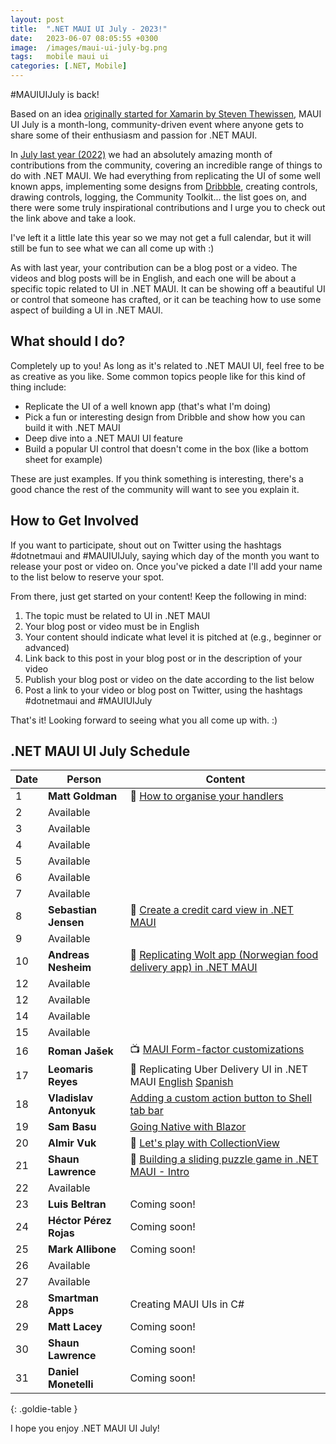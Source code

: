 ```yaml
---
layout: post
title:  ".NET MAUI UI July - 2023!"
date:   2023-06-07 08:05:55 +0300
image:  /images/maui-ui-july-bg.png
tags:   mobile maui ui
categories: [.NET, Mobile]
---
```


#MAUIUIJuly is back!

Based on an idea [originally started for Xamarin by Steven Thewissen](https://thewissen.io/introducing-xamarin-ui-july/), MAUI UI July is a month-long, community-driven event where anyone gets to share some of their enthusiasm and passion for .NET MAUI.

In [July last year (2022)](/posts/maui-ui-july) we had an absolutely amazing month of contributions from the community, covering an incredible range of things to do with .NET MAUI. We had everything from replicating the UI of some well known apps, implementing some designs from [Dribbble](https://dribbble.com), creating controls, drawing controls, logging, the Community Toolkit... the list goes on, and there were some truly inspirational contributions and I urge you to check out the link above and take a look.

I've left it a little late this year so we may not get a full calendar, but it will still be fun to see what we can all come up with :)

As with last year, your contribution can be a blog post or a video. The videos and blog posts will be in English, and each one will be about a specific topic related to UI in .NET MAUI. It can be showing off a beautiful UI or control that someone has crafted, or it can be teaching how to use some aspect of building a UI in .NET MAUI.

## What should I do?
Completely up to you! As long as it's related to .NET MAUI UI, feel free to be as creative as you like. Some common topics people like for this kind of thing include:

* Replicate the UI of a well known app (that's what I'm doing)
* Pick a fun or interesting design from Dribble and show how you can build it with .NET MAUI
* Deep dive into a .NET MAUI UI feature
* Build a popular UI control that doesn't come in the box (like a bottom sheet for example)

These are just examples. If you think something is interesting, there's a good chance the rest of the community will want to see you explain it.


## How to Get Involved
If you want to participate, shout out on Twitter using the hashtags #dotnetmaui and #MAUIUIJuly, saying which day of the month you want to release your post or video on. Once you've picked a date I'll add your name to the list below to reserve your spot.

From there, just get started on your content! Keep the following in mind:

1. The topic must be related to UI in .NET MAUI
2. Your blog post or video must be in English
3. Your content should indicate what level it is pitched at (e.g., beginner or advanced)
4. Link back to this post in your blog post or in the description of your video
5. Publish your blog post or video on the date according to the list below
6. Post a link to your video or blog post on Twitter, using the hashtags #dotnetmaui and #MAUIUIJuly

That's it! Looking forward to seeing what you all come up with. :)

## .NET MAUI UI July Schedule

| Date | Person             | Content                                                                                                       |
| ---- | ------------------ | ------------------------------------------------------------------------------------------------------------- |
| 1    | **Matt Goldman**          |   📰 [How to organise your handlers](/posts/handler-mappings/)                       |
| 2    | Available          |                                                                                                               |
| 3    | Available          |                                                                                                               |
| 4    | Available          |                                                                                                               |
| 5    | Available          |                                                                                                               |
| 6    | Available          |                                                                                                               |
| 7    | Available          |                                                                                                               |
| 8    | **Sebastian Jensen**          | 📰 [Create a credit card view in .NET MAUI](https://medium.com/@tsjdevapps/create-a-credit-card-view-in-net-maui-df74c20f11e0)                                                                                                              |
| 9    | Available          |                                                                                                               |
| 10   | **Andreas Nesheim**          |     📰 [Replicating Wolt app (Norwegian food delivery app) in .NET MAUI](https://www.andreasnesheim.no/maui-ui-july-2023-replicating-wolt-app/)                                                                                                          |
| 12   | Available          |                                                                                                               |
| 12   | Available          |                                                                                                               |
| 14   | Available          |                                                                                                               |
| 15   | Available          |                                                                                                               |
| 16   | **Roman Jašek**          |     📺 [MAUI Form-factor customizations](https://www.youtube.com/watch?v=YdjOx6SmKco)                                                                                                          |
| 17   | **Leomaris Reyes**          | 📰 Replicating Uber Delivery UI in .NET MAUI [English](https://askxammy.com/replicating-uber-delivery-ui-in-net-maui/)  [Spanish](https://es.askxammy.com/replicando-ui-de-entrega-de-pedidos-de-uber-en-net-maui/)                                                                                                              |
| 18   | **Vladislav Antonyuk**          |  [Adding a custom action button to Shell tab bar](https://vladislavantonyuk.github.io/articles/Adding-custom-action-button-to-.NET-MAUI-Shell-TabBar/)                                                                                                             |
| 19   | **Sam Basu**          |    [Going Native with Blazor](https://www.telerik.com/blogs/going-native-blazor)                                                                                                          |
| 20   | **Almir Vuk**          |      📰 [Let's play with CollectionView](https://almirvuk.com/lets-play-with-collectionview-layouts-in-net-maui/)                                                                                                         |
| 21   | **Shaun Lawrence**          |    📰 [Building a sliding puzzle game in .NET MAUI - Intro](https://blog.bijington.com/2023/07/20/building-a-sliding-puzzle-in-dotnet-maui-part-0.html)                                                                                                           |
| 22   | Available          |                                                                                                    |
| 23   | **Luis Beltran**          |      Coming soon!                                                                                                         |
| 24   | **Héctor Pérez Rojas**          |         Coming soon!                                                                                                      |
| 25   | **Mark Allibone**          |        Coming soon!                                                                                                       |
| 26   | Available          |                                                                                                               |
| 27   | Available          |                                                                                                               |
| 28   | **Smartman Apps**          |   Creating MAUI UIs in C#                                                                                                            |
| 29   | **Matt Lacey**          |  Coming soon!                                                                                                             |
| 30   | **Shaun Lawrence**          | Coming soon!                                                                                                              |
| 31   | **Daniel Monetelli**          | Coming soon!                                                                                                              |
{: .goldie-table }

I hope you enjoy .NET MAUI UI July!
